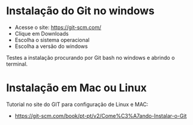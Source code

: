 # Instalação do Git no windows
- Acesse o site: https://git-scm.com/
- Clique em Downloads
- Escolha o sistema operacional
- Escolha a versão do windows

Testes a instalação procurando por Git bash no windows e abrindo o terminal.

# Instalação em Mac ou Linux
Tutorial no site do GIT para configuração de Linux e MAC:
- https://git-scm.com/book/pt-pt/v2/Come%C3%A7ando-Instalar-o-Git